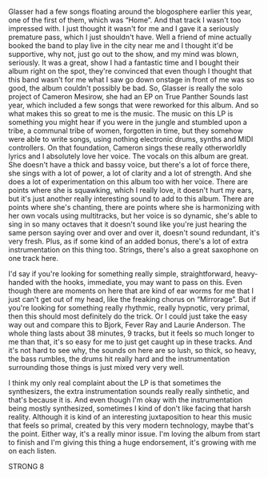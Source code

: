 Glasser had a few songs floating around the blogosphere earlier this year, one of the first of them, which was “Home”. And that track I wasn't too impressed with. I just thought it wasn't for me and I gave it a seriously premature pass, which I just shouldn't have. Well a friend of mine actually booked the band to play live in the city near me and I thought it'd be supportive, why not, just go out to the show, and my mind was blown, seriously. It was a great, show I had a fantastic time and I bought their album right on the spot, they're convinced that even though I thought that this band wasn't for me what I saw go down onstage in front of me was so good, the album couldn't possibly be bad. So, Glasser is really the solo project of Cameron Mesirow, she had an EP on True Panther Sounds last year, which included a few songs that were reworked for this album. And so what makes this so great to me is the music. The music on this LP is something you might hear if you were in the jungle and stumbled upon a tribe, a communal tribe of women, forgotten in time, but they somehow were able to write songs, using nothing electronic drums, synths and MIDI controllers. On that foundation, Cameron sings these really otherworldly lyrics and I absolutely love her voice. The vocals on this album are great. She doesn't have a thick and bassy voice, but there's a lot of force there, she sings with a lot of power, a lot of clarity and a lot of strength. And she does a lot of experimentation on this album too with her voice. There are points where she is squawking, which I really love, it doesn't hurt my ears, but it's just another really interesting sound to add to this album. There are points where she's chanting, there are points where she is harmonizing with her own vocals using multitracks, but her voice is so dynamic, she's able to sing in so many octaves that it doesn't sound like you're just hearing the same person saying over and over and over it, doesn't sound redundant, it's very fresh. Plus, as if some kind of an added bonus, there's a lot of extra instrumentation on this thing too. Strings, there's also a great saxophone on one track here.

I'd say if you're looking for something really simple, straightforward, heavy-handed with the hooks, immediate, you may want to pass on this. Even though there are moments on here that are kind of ear worms for me that I just can't get out of my head, like the freaking chorus on “Mirrorage”. But if you're looking for something really rhythmic, really hypnotic, very primal, then this should most definitely do the trick. Or I could just take the easy way out and compare this to Bjork, Fever Ray and Laurie Anderson. The whole thing lasts about 38 minutes, 9 tracks, but it feels so much longer to me than that, it's so easy for me to just get caught up in these tracks. And it's not hard to see why, the sounds on here are so lush, so thick, so heavy, the bass rumbles, the drums hit really hard and the instrumentation surrounding those things is just mixed very very well.

I think my only real complaint about the LP is that sometimes the synthesizers, the extra instrumentation sounds really really sinthetic, and that's because it is. And even though I'm okay with the instrumentation being mostly synthesized, sometimes I kind of don't like facing that harsh reality. Although it is kind of an interesting juxtaposition to hear this music that feels so primal, created by this very modern technology, maybe that's the point. Either way, it's a really minor issue. I'm loving the album from start to finish and I'm giving this thing a huge endorsement, it's growing with me on each listen.

STRONG 8
